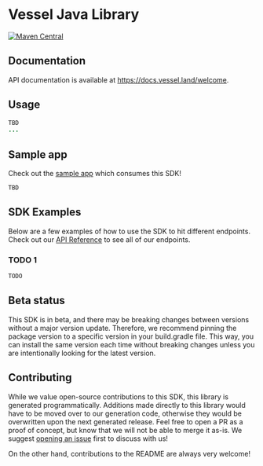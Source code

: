 # Vessel Java Library

[![Maven Central](https://img.shields.io/badge/maven--central-v0.0.1-orange)](https://mvnrepository.com/artifact/com.vessel/vessel-java)

## Documentation

API documentation is available at <https://docs.vessel.land/welcome>.

## Usage

```java
TBD
...

```

## Sample app

Check out the [sample app](.sample-app/app.java) which consumes this SDK!

```bash
TBD
```

## SDK Examples

Below are a few examples of how to use the SDK to hit different endpoints. Check out our [API Reference](https://docs.vessel.land/welcome) to see all of our endpoints.

### TODO 1

```java
TODO 
```

## Beta status

This SDK is in beta, and there may be breaking changes between versions without a major version update. Therefore, we recommend pinning the package version to a specific version in your build.gradle file. This way, you can install the same version each time without breaking changes unless you are intentionally looking for the latest version.

## Contributing

While we value open-source contributions to this SDK, this library is generated programmatically. Additions made directly to this library would have to be moved over to our generation code, otherwise they would be overwritten upon the next generated release. Feel free to open a PR as a proof of concept, but know that we will not be able to merge it as-is. We suggest [opening an issue](https://github.com/fern-vessel/vessel-java) first to discuss with us!

On the other hand, contributions to the README are always very welcome!
